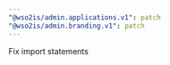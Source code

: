 ```yaml
---
"@wso2is/admin.applications.v1": patch
"@wso2is/admin.branding.v1": patch
---
```


Fix import statements

